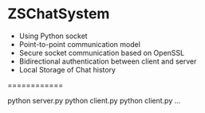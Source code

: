 ZSChatSystem
============

 * Using Python socket
 * Point-to-point communication model
 * Secure socket communication based on OpenSSL
 * Bidirectional authentication between client and server
 * Local Storage of Chat history


============

python server.py
python client.py
python client.py
...